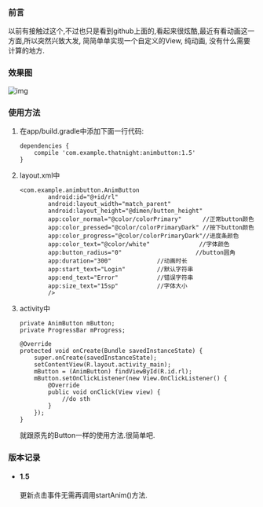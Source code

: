 ### 前言

以前有接触过这个,不过也只是看到github上面的,看起来很炫酷,最近有看动画这一方面,所以突然兴致大发, 简简单单实现一个自定义的View, 纯动画, 没有什么需要计算的地方.

### 效果图

![img](https://github.com/thatnight/AnimButton/raw/master/Animation.gif)


### 使用方法

1. 在app/build.gradle中添加下面一行代码: 
    ```
    dependencies {
        compile 'com.example.thatnight:animbutton:1.5'
    }
    ```

2. layout.xml中

    ```
    <com.example.animbutton.AnimButton
            android:id="@+id/rl"
            android:layout_width="match_parent"
            android:layout_height="@dimen/button_height"
            app:color_normal="@color/colorPrimary"		//正常button颜色
            app:color_pressed="@color/colorPrimaryDark"	//按下button颜色
            app:color_progress="@color/colorPrimaryDark"//进度条颜色
            app:color_text="@color/white"			   //字体颜色		
            app:button_radius="0"					  //button圆角
            app:duration="300"             //动画时长
            app:start_text="Login"         //默认字符串
            app:end_text="Error"           //错误字符串
            app:size_text="15sp"           //字体大小
            />
    ```

3.  activity中

    ```
    private AnimButton mButton;
    private ProgressBar mProgress;

    @Override
    protected void onCreate(Bundle savedInstanceState) {
        super.onCreate(savedInstanceState);
        setContentView(R.layout.activity_main);
        mButton = (AnimButton) findViewById(R.id.rl);
        mButton.setOnClickListener(new View.OnClickListener() {
            @Override
            public void onClick(View view) {
            	//do sth
            }
        });
    }
    ```

    就跟原先的Button一样的使用方法.很简单吧.


### 版本记录

- #### 1.5

  更新点击事件无需再调用startAnim()方法.